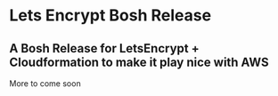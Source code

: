 # Lets Encrypt Bosh Release
A Bosh Release for LetsEncrypt + Cloudformation to make it play nice with AWS
---
More to come soon
